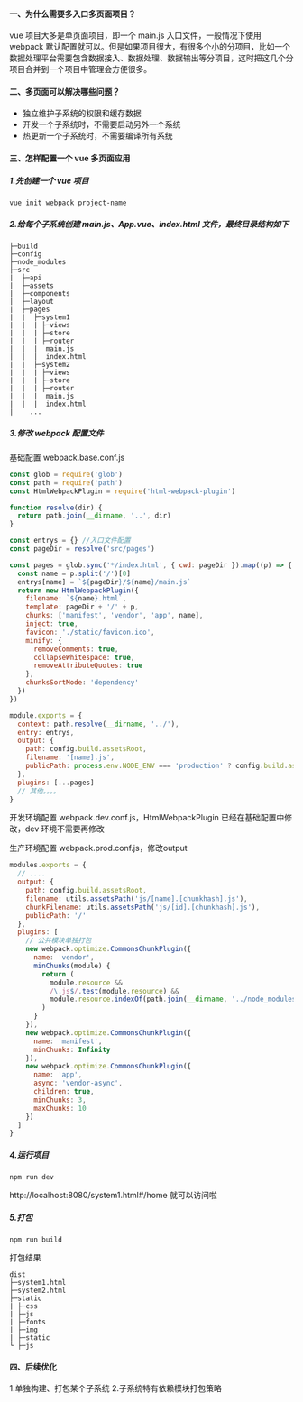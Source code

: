 #### 一、为什么需要多入口多页面项目？

vue 项目大多是单页面项目，即一个 main.js 入口文件，一般情况下使用 webpack 默认配置就可以。但是如果项目很大，有很多个小的分项目，比如一个数据处理平台需要包含数据接入、数据处理、数据输出等分项目，这时把这几个分项目合并到一个项目中管理会方便很多。

#### 二、多页面可以解决哪些问题？

- 独立维护子系统的权限和缓存数据
- 开发一个子系统时，不需要启动另外一个系统
- 热更新一个子系统时，不需要编译所有系统

#### 三、怎样配置一个 vue 多页面应用

##### 1.先创建一个 vue 项目

```
vue init webpack project-name
```

##### 2.给每个子系统创建 main.js、App.vue、index.html 文件，最终目录结构如下

```
├─build
├─config
├─node_modules
├─src
|  ├─api
|  ├─assets
|  ├─components
|  ├─layout
|  ├─pages
|  |  ├─system1
|  |  | ├─views
|  |  | ├─store
|  |  | ├─router
|  |  |  main.js
|  |  |  index.html
|  |  ├─system2
|  |  | ├─views
|  |  | ├─store
|  |  | ├─router
|  |  |  main.js
|  |  |  index.html
|    ...

```

##### 3.修改 webpack 配置文件

基础配置 webpack.base.conf.js

```js
const glob = require('glob')
const path = require('path')
const HtmlWebpackPlugin = require('html-webpack-plugin')

function resolve(dir) {
  return path.join(__dirname, '..', dir)
}

const entrys = {} //入口文件配置
const pageDir = resolve('src/pages')

const pages = glob.sync('*/index.html', { cwd: pageDir }).map((p) => {
  const name = p.split('/')[0]
  entrys[name] = `${pageDir}/${name}/main.js`
  return new HtmlWebpackPlugin({
    filename: `${name}.html`,
    template: pageDir + '/' + p,
    chunks: ['manifest', 'vendor', 'app', name],
    inject: true,
    favicon: './static/favicon.ico',
    minify: {
      removeComments: true,
      collapseWhitespace: true,
      removeAttributeQuotes: true
    },
    chunksSortMode: 'dependency'
  })
})

module.exports = {
  context: path.resolve(__dirname, '../'),
  entry: entrys,
  output: {
    path: config.build.assetsRoot,
    filename: '[name].js',
    publicPath: process.env.NODE_ENV === 'production' ? config.build.assetsPublicPath : config.dev.assetsPublicPath
  },
  plugins: [...pages]
  // 其他。。。。
}
```

开发环境配置 webpack.dev.conf.js，HtmlWebpackPlugin 已经在基础配置中修改，dev 环境不需要再修改

生产环境配置 webpack.prod.conf.js，修改output

```js
modules.exports = {
  // ....
  output: {
    path: config.build.assetsRoot,
    filename: utils.assetsPath('js/[name].[chunkhash].js'),
    chunkFilename: utils.assetsPath('js/[id].[chunkhash].js'),
    publicPath: '/'
  },
  plugins: [
    // 公共模块单独打包
    new webpack.optimize.CommonsChunkPlugin({
      name: 'vendor',
      minChunks(module) {
        return (
          module.resource &&
          /\.js$/.test(module.resource) &&
          module.resource.indexOf(path.join(__dirname, '../node_modules')) === 0
        )
      }
    }),
    new webpack.optimize.CommonsChunkPlugin({
      name: 'manifest',
      minChunks: Infinity
    }),
    new webpack.optimize.CommonsChunkPlugin({
      name: 'app',
      async: 'vendor-async',
      children: true,
      minChunks: 3,
      maxChunks: 10
    })
  ]
}
```

##### 4.运行项目
```
npm run dev
```
http://localhost:8080/system1.html#/home  就可以访问啦
##### 5.打包
```
npm run build
```
打包结果
```
dist
├─system1.html
├─system2.html
├─static
| ├─css
| ├─js
| ├─fonts
| ├─img
| ├─static
└ ├─js
```

#### 四、后续优化
1.单独构建、打包某个子系统
2.子系统特有依赖模块打包策略

